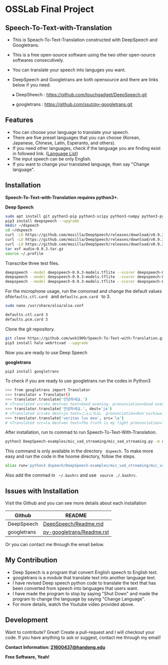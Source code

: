 # OSSLab Final Project
## Speech-To-Text-with-Translation

- This is Speach-To-Text-Translation constructed with DeepSpeech and Googletrans.
- This is a free open-source software using the two other open-source softwares consecutively.
- You can translate your speech into languges you want.
- DeepSpeech and Googletrans are both opensource and there are links below if you need.

    ▸ DeepSheech : https://github.com/touchgadget/DeepSpeech.git
    
    ▸ googletrans : https://github.com/ssut/py-googletrans.git

## Features

- You can choose your language to translate your speech.
- There are five preset languages that you can choose (Korean, Japanese, Chinese, Latin, Esperanto, and others).
- If you need other languages, check if the language you are finding exist in followed link. ([Language List])
- The input speech can be only English.
- If you want to change your translated language, then say "Change language".


## Installation

**Speech-To-Text-with-Translation requires python3+.**

**Deep Speech**

```sh
sudo apt install git python3-pip python3-scipy python3-numpy python3-pyaudio libatlas3-base
pip3 install deepspeech --upgrade
mkdir ~/dspeech
cd ~/dspeech
curl -LO https://github.com/mozilla/DeepSpeech/releases/download/v0.9.3/deepspeech-0.9.3-models.tflite
curl -LO https://github.com/mozilla/DeepSpeech/releases/download/v0.9.3/deepspeech-0.9.3-models.scorer
curl -LO https://github.com/mozilla/DeepSpeech/releases/download/v0.9.3/audio-0.9.3.tar.gz
tar xvf audio-0.9.3.tar.gz
source ~/.profile
```

Transcribe three test files.
```sh
deepspeech --model deepspeech-0.9.3-models.tflite --scorer deepspeech-0.9.3-models.scorer --audio audio/2830-3980-0043.wav
deepspeech --model deepspeech-0.9.3-models.tflite --scorer deepspeech-0.9.3-models.scorer --audio audio/4507-16021-0012.wav
deepspeech --model deepspeech-0.9.3-models.tflite --scorer deepspeech-0.9.3-models.scorer --audio audio/8455-210777-0068.wav

```


For the microphone usage, run the comomad and change the default values of```defaults.ctl.card ``` and ```defaults.pcm.card ``` to 3.

```sh
sudo nano /usr/share/alsa/alsa.conf
```

```sh
defaults.ctl.card 3
defaults.pcm.card 3
```


Clone the git repository.
```sh
git clone https://github.com/wok1909/Speech-To-Text-with-Translation.git
pip3 install halo webrtcvad --upgrade
```

Now you are ready to use Deep Speech

**googletrans**

```sh
pip3 install googletrans
```

To check if you are ready to use googletrans run the codes in Python3

```sh
>>> from googletrans import Translator
>>> translator = Translator()
>>> translator.translate('안녕하세요.')
# <Translated src=ko dest=en text=Good evening. pronunciation=Good evening.>
>>> translator.translate('안녕하세요.', dest='ja')
# <Translated src=ko dest=ja text=こんにちは。 pronunciation=Kon'nichiwa.>
>>> translator.translate('veritas lux mea', src='la')
# <Translated src=la dest=en text=The truth is my light pronunciation=The truth is my light>
```

After installation, run to commad to run Speech-To-Text-With-Translation.
  
```sh
python3 DeepSpeech-examples/mic_vad_streaming/mic_vad_streaming.py -m deepspeech-0.9.3-models.tflite -s deepspeech-0.9.3-models.scorer
```

This command is only available in the directory ``` dspeech```. 
To make more easy and run the code in the hoome directory, follow the steps.

```sh
alias run='python3 dspeech/DeepSpeech-examples/mic_vad_streaming/mic_vad_streaming.py -m dspeech/deepspeech-0.9.3-models.tflite -s dspeech/deepspeech-0.9.3-models.scorer'
```

Also add the commad in ``` ~/.bashrc``` and use ``` source ./.bashrc```.

## Issues with Installation

Visit the Github and you can see more details about each installation

| Github | README |
| ------ | ------ |
| DeepSpeech | [DeepSpeech/Readme.md][DSpeech]|
| googletrans | [py-googletrans/Readme.rst][googletrans]|

Or you can contact me through the email below. 

## My Contribution 

- Deep Speech is a program that convert English speech to English text.
- googletrans is a module that translate text into another language text.
- I have revised Deep speech python code to translate the text that has been converted from speech into languages that users want.
- I have made the program to stop by saying "Shut Down" and made the program to change the language by saying "Change Language".
- For more details, watch the Youtube video provided above.


## Development

Want to contribute? Great!
Create a pull-request and I will checkout your code.
If you have anything to ask or suggest, contact me through my email!

**Contact Information: 21600437@handong.edu**

**Free Software, Yeah!**

[//]: # (These are reference links used in the body of this note and get stripped out when the markdown processor does its job. There is no need to format nicely because it shouldn't be seen. Thanks SO - http://stackoverflow.com/questions/4823468/store-comments-in-markdown-syntax)

   [Language List]: <https://readthedocs.org/projects/py-googletrans/downloads/pdf/latest/>
   [DSpeech]: <https://github.com/touchgadget/DeepSpeech/blob/master/README.md>
   [googletrans]: <https://github.com/ssut/py-googletrans/blob/master/README.rst>

